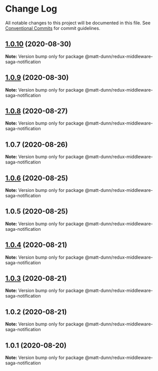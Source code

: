 # Change Log

All notable changes to this project will be documented in this file.
See [Conventional Commits](https://conventionalcommits.org) for commit guidelines.

## [1.0.10](https://github.com/matt-dunn/packages/compare/@matt-dunn/redux-middleware-saga-notification@1.0.9...@matt-dunn/redux-middleware-saga-notification@1.0.10) (2020-08-30)

**Note:** Version bump only for package @matt-dunn/redux-middleware-saga-notification





## [1.0.9](https://github.com/matt-dunn/packages/compare/@matt-dunn/redux-middleware-saga-notification@1.0.8...@matt-dunn/redux-middleware-saga-notification@1.0.9) (2020-08-30)

**Note:** Version bump only for package @matt-dunn/redux-middleware-saga-notification





## [1.0.8](https://github.com/matt-dunn/packages/compare/@matt-dunn/redux-middleware-saga-notification@1.0.7...@matt-dunn/redux-middleware-saga-notification@1.0.8) (2020-08-27)

**Note:** Version bump only for package @matt-dunn/redux-middleware-saga-notification





## 1.0.7 (2020-08-26)

**Note:** Version bump only for package @matt-dunn/redux-middleware-saga-notification





## [1.0.6](https://github.com/matt-dunn/packages/compare/@matt-dunn/redux-middleware-saga-notification@1.0.5...@matt-dunn/redux-middleware-saga-notification@1.0.6) (2020-08-25)

**Note:** Version bump only for package @matt-dunn/redux-middleware-saga-notification





## 1.0.5 (2020-08-25)

**Note:** Version bump only for package @matt-dunn/redux-middleware-saga-notification





## [1.0.4](https://github.com/matt-dunn/packages/compare/@matt-dunn/redux-middleware-saga-notification@1.0.3...@matt-dunn/redux-middleware-saga-notification@1.0.4) (2020-08-21)

**Note:** Version bump only for package @matt-dunn/redux-middleware-saga-notification





## [1.0.3](https://github.com/matt-dunn/packages/compare/@matt-dunn/redux-middleware-saga-notification@1.0.2...@matt-dunn/redux-middleware-saga-notification@1.0.3) (2020-08-21)

**Note:** Version bump only for package @matt-dunn/redux-middleware-saga-notification





## 1.0.2 (2020-08-21)

**Note:** Version bump only for package @matt-dunn/redux-middleware-saga-notification





## 1.0.1 (2020-08-20)

**Note:** Version bump only for package @matt-dunn/redux-middleware-saga-notification
